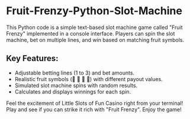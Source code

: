 # Fruit-Frenzy-Python-Slot-Machine

This Python code is a simple text-based slot machine game called "Fruit Frenzy" implemented in a console interface. Players can spin the slot machine, bet on multiple lines, and win based on matching fruit symbols. 

## Key Features:
- Adjustable betting lines (1 to 3) and bet amounts.
- Realistic fruit symbols (🥭 🍎 🍍 🍌) with different payout values.
- Simulated slot machine spins with random results.
- Calculates and displays winnings for each spin.

Feel the excitement of Little Slots of Fun Casino right from your terminal! Play and see if you can strike it rich with "Fruit Frenzy".
Enjoy the game!

